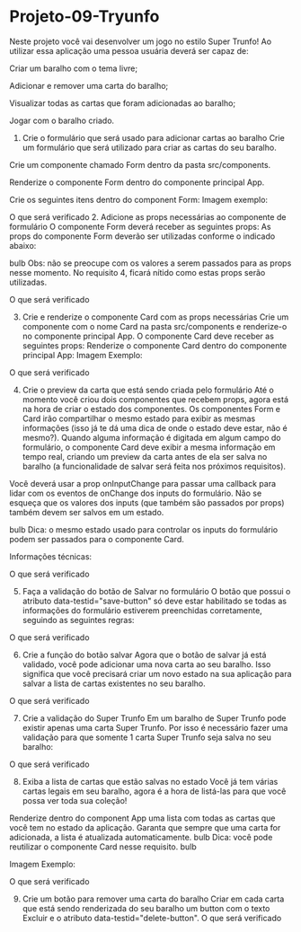 # Projeto-09-Tryunfo

Neste projeto você vai desenvolver um jogo no estilo Super Trunfo! Ao utilizar essa aplicação uma pessoa usuária deverá ser capaz de:

Criar um baralho com o tema livre;

Adicionar e remover uma carta do baralho;

Visualizar todas as cartas que foram adicionadas ao baralho;

Jogar com o baralho criado.

1. Crie o formulário que será usado para adicionar cartas ao baralho
Crie um formulário que será utilizado para criar as cartas do seu baralho.

Crie um componente chamado Form dentro da pasta src/components.

Renderize o componente Form dentro do componente principal App.

Crie os seguintes itens dentro do component Form:
Imagem exemplo:

O que será verificado
2. Adicione as props necessárias ao componente de formulário
O componente Form deverá receber as seguintes props:
As props do componente Form deverão ser utilizadas conforme o indicado abaixo:

bulb Obs: não se preocupe com os valores a serem passados para as props nesse momento. No requisito 4, ficará nítido como estas props serão utilizadas.

O que será verificado

3. Crie e renderize o componente Card com as props necessárias
Crie um componente com o nome Card na pasta src/components e renderize-o no componente principal App. O componente Card deve receber as seguintes props:
Renderize o componente Card dentro do componente principal App:
Imagem Exemplo:

O que será verificado

4. Crie o preview da carta que está sendo criada pelo formulário
Até o momento você criou dois componentes que recebem props, agora está na hora de criar o estado dos componentes. Os componentes Form e Card irão compartilhar o mesmo estado para exibir as mesmas informações (isso já te dá uma dica de onde o estado deve estar, não é mesmo?). Quando alguma informação é digitada em algum campo do formulário, o componente Card deve exibir a mesma informação em tempo real, criando um preview da carta antes de ela ser salva no baralho (a funcionalidade de salvar será feita nos próximos requisitos).

Você deverá usar a prop onInputChange para passar uma callback para lidar com os eventos de onChange dos inputs do formulário. Não se esqueça que os valores dos inputs (que também são passados por props) também devem ser salvos em um estado.

bulb Dica: o mesmo estado usado para controlar os inputs do formulário podem ser passados para o componente Card.

Informações técnicas:

O que será verificado

5. Faça a validação do botão de Salvar no formulário
O botão que possui o atributo data-testid="save-button" só deve estar habilitado se todas as informações do formulário estiverem preenchidas corretamente, seguindo as seguintes regras:

O que será verificado

6. Crie a função do botão salvar
Agora que o botão de salvar já está validado, você pode adicionar uma nova carta ao seu baralho. Isso significa que você precisará criar um novo estado na sua aplicação para salvar a lista de cartas existentes no seu baralho.

O que será verificado

7. Crie a validação do Super Trunfo
Em um baralho de Super Trunfo pode existir apenas uma carta Super Trunfo. Por isso é necessário fazer uma validação para que somente 1 carta Super Trunfo seja salva no seu baralho:

O que será verificado

8. Exiba a lista de cartas que estão salvas no estado
Você já tem várias cartas legais em seu baralho, agora é a hora de listá-las para que você possa ver toda sua coleção!

Renderize dentro do component App uma lista com todas as cartas que você tem no estado da aplicação.
Garanta que sempre que uma carta for adicionada, a lista é atualizada automaticamente.
bulb Dica: você pode reutilizar o componente Card nesse requisito. bulb

Imagem Exemplo:

O que será verificado

9. Crie um botão para remover uma carta do baralho
Criar em cada carta que está sendo renderizada do seu baralho um button com o texto Excluir e o atributo data-testid="delete-button".
O que será verificado
